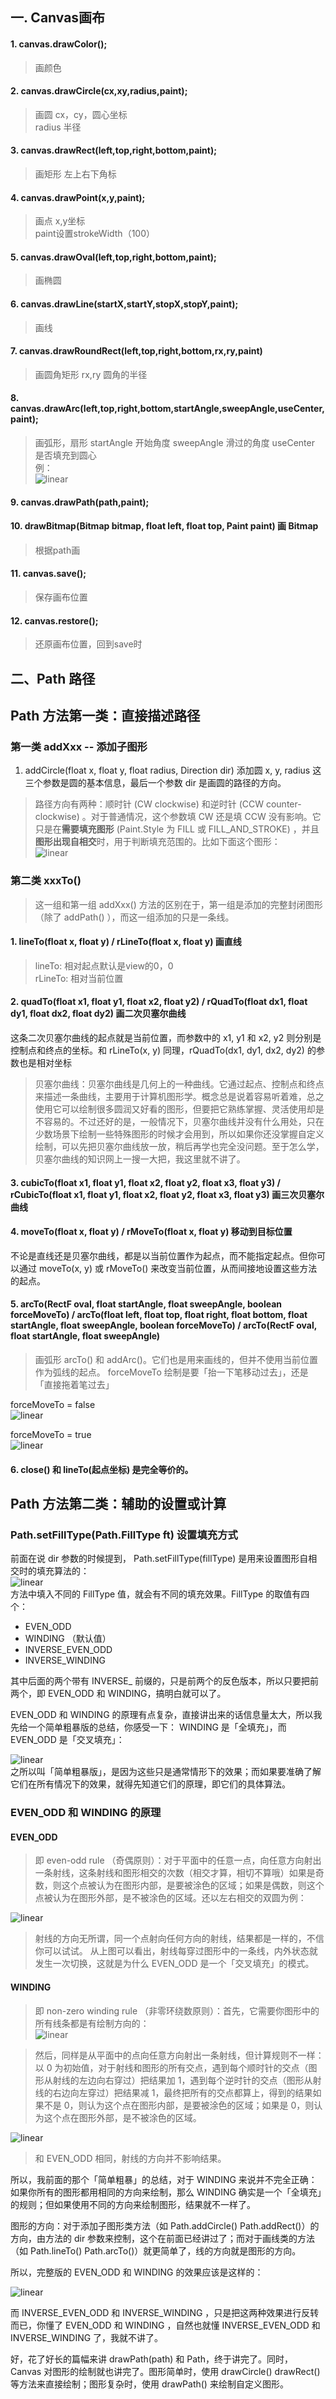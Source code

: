## 一. Canvas画布
#### 1. canvas.drawColor();
> 画颜色
#### 2. canvas.drawCircle(cx,xy,radius,paint);
> 画圆
> cx，cy，圆心坐标  
> radius 半径
#### 3. canvas.drawRect(left,top,right,bottom,paint);
> 画矩形
> 左上右下角标
#### 4. canvas.drawPoint(x,y,paint);
> 画点
> x,y坐标  
> paint设置strokeWidth（100）
#### 5. canvas.drawOval(left,top,right,bottom,paint);
> 画椭圆
#### 6. canvas.drawLine(startX,startY,stopX,stopY,paint);
> 画线
#### 7. canvas.drawRoundRect(left,top,right,bottom,rx,ry,paint)
> 画圆角矩形
> rx,ry 圆角的半径
#### 8. canvas.drawArc(left,top,right,bottom,startAngle,sweepAngle,useCenter,paint);
> 画弧形，扇形
> startAngle 开始角度
> sweepAngle 滑过的角度
> useCenter 是否填充到圆心  
例：  
![linear](https://github.com/IRVING18/notes/blob/master/android/file/arc.jpg)
#### 9. canvas.drawPath(path,paint);
#### 10. drawBitmap(Bitmap bitmap, float left, float top, Paint paint) 画 Bitmap
> 根据path画
#### 11. canvas.save();
> 保存画布位置
#### 12. canvas.restore();
> 还原画布位置，回到save时
## 二、Path 路径
## Path 方法第一类：直接描述路径
### 第一类 addXxx -- 添加子图形  
1. addCircle(float x, float y, float radius, Direction dir) 添加圆
x, y, radius 这三个参数是圆的基本信息，最后一个参数 dir 是画圆的路径的方向。
> 路径方向有两种：顺时针 (CW clockwise) 和逆时针 (CCW counter-clockwise) 。对于普通情况，这个参数填 CW 还是填 CCW 没有影响。它只是在**需要填充图形** (Paint.Style 为 FILL 或  FILL_AND_STROKE) ，并且**图形出现自相交**时，用于判断填充范围的。比如下面这个图形：  
> ![linear](https://github.com/IRVING18/notes/blob/master/android/file/addcircle.png)
### 第二类 xxxTo()
> 这一组和第一组 addXxx() 方法的区别在于，第一组是添加的完整封闭图形（除了 addPath() ），而这一组添加的只是一条线。
#### 1. lineTo(float x, float y) / rLineTo(float x, float y) 画直线
> lineTo: 相对起点默认是view的0，0  
> rLineTo: 相对当前位置
#### 2. quadTo(float x1, float y1, float x2, float y2) / rQuadTo(float dx1, float dy1, float dx2, float dy2) 画二次贝塞尔曲线  

这条二次贝塞尔曲线的起点就是当前位置，而参数中的 x1, y1 和 x2, y2 则分别是控制点和终点的坐标。和 rLineTo(x, y) 同理，rQuadTo(dx1, dy1, dx2, dy2) 的参数也是相对坐标
> 贝塞尔曲线：贝塞尔曲线是几何上的一种曲线。它通过起点、控制点和终点来描述一条曲线，主要用于计算机图形学。概念总是说着容易听着难，总之使用它可以绘制很多圆润又好看的图形，但要把它熟练掌握、灵活使用却是不容易的。不过还好的是，一般情况下，贝塞尔曲线并没有什么用处，只在少数场景下绘制一些特殊图形的时候才会用到，所以如果你还没掌握自定义绘制，可以先把贝塞尔曲线放一放，稍后再学也完全没问题。至于怎么学，贝塞尔曲线的知识网上一搜一大把，我这里就不讲了。 

#### 3. cubicTo(float x1, float y1, float x2, float y2, float x3, float y3) / rCubicTo(float x1, float y1, float x2, float y2, float x3, float y3) 画三次贝塞尔曲线
#### 4. moveTo(float x, float y) / rMoveTo(float x, float y) 移动到目标位置  

不论是直线还是贝塞尔曲线，都是以当前位置作为起点，而不能指定起点。但你可以通过 moveTo(x, y) 或 rMoveTo() 来改变当前位置，从而间接地设置这些方法的起点。

#### 5.  arcTo(RectF oval, float startAngle, float sweepAngle, boolean forceMoveTo) / arcTo(float left, float top, float right, float bottom, float startAngle, float sweepAngle, boolean forceMoveTo) / arcTo(RectF oval, float startAngle, float sweepAngle) 

> 画弧形
> arcTo() 和 addArc()。它们也是用来画线的，但并不使用当前位置作为弧线的起点。
> forceMoveTo 绘制是要「抬一下笔移动过去」，还是「直接拖着笔过去」

forceMoveTo = false  
![linear](https://github.com/IRVING18/notes/blob/master/android/file/arcToForceMoveFalse.jpg)

forceMoveTo = true    
![linear](https://github.com/IRVING18/notes/blob/master/android/file/arcToForceMoveTrue.jpg)

#### 6. close() 和 lineTo(起点坐标) 是完全等价的。

## Path 方法第二类：辅助的设置或计算
### Path.setFillType(Path.FillType ft) 设置填充方式  
前面在说 dir 参数的时候提到， Path.setFillType(fillType) 是用来设置图形自相交时的填充算法的：  
![linear](https://github.com/IRVING18/notes/blob/master/android/file/arc1.jpg)  
方法中填入不同的 FillType 值，就会有不同的填充效果。FillType 的取值有四个：
- EVEN_ODD  
- WINDING （默认值）  
- INVERSE_EVEN_ODD  
- INVERSE_WINDING  

其中后面的两个带有 INVERSE_ 前缀的，只是前两个的反色版本，所以只要把前两个，即 EVEN_ODD 和  WINDING，搞明白就可以了。  

EVEN_ODD 和 WINDING 的原理有点复杂，直接讲出来的话信息量太大，所以我先给一个简单粗暴版的总结，你感受一下： WINDING 是「全填充」，而 EVEN_ODD 是「交叉填充」：  

![linear](https://github.com/IRVING18/notes/blob/master/android/file/arc2.jpg)  
之所以叫「简单粗暴版」，是因为这些只是通常情形下的效果；而如果要准确了解它们在所有情况下的效果，就得先知道它们的原理，即它们的具体算法。

### EVEN_ODD 和 WINDING 的原理
#### EVEN_ODD
> 即 even-odd rule （奇偶原则）：对于平面中的任意一点，向任意方向射出一条射线，这条射线和图形相交的次数（相交才算，相切不算哦）如果是奇数，则这个点被认为在图形内部，是要被涂色的区域；如果是偶数，则这个点被认为在图形外部，是不被涂色的区域。还以左右相交的双圆为例：

![linear](https://github.com/IRVING18/notes/blob/master/android/file/arc3.jpg)  

> 射线的方向无所谓，同一个点射向任何方向的射线，结果都是一样的，不信你可以试试。
> 从上图可以看出，射线每穿过图形中的一条线，内外状态就发生一次切换，这就是为什么 EVEN_ODD 是一个「交叉填充」的模式。

#### WINDING
> 即 non-zero winding rule （非零环绕数原则）：首先，它需要你图形中的所有线条都是有绘制方向的：  
![linear](https://github.com/IRVING18/notes/blob/master/android/file/arc4.jpg)   

> 然后，同样是从平面中的点向任意方向射出一条射线，但计算规则不一样：以 0 为初始值，对于射线和图形的所有交点，遇到每个顺时针的交点（图形从射线的左边向右穿过）把结果加 1，遇到每个逆时针的交点（图形从射线的右边向左穿过）把结果减 1，最终把所有的交点都算上，得到的结果如果不是 0，则认为这个点在图形内部，是要被涂色的区域；如果是 0，则认为这个点在图形外部，是不被涂色的区域。

![linear](https://github.com/IRVING18/notes/blob/master/android/file/arc6.jpg)  

> 和 EVEN_ODD 相同，射线的方向并不影响结果。

所以，我前面的那个「简单粗暴」的总结，对于 WINDING 来说并不完全正确：如果你所有的图形都用相同的方向来绘制，那么 WINDING 确实是一个「全填充」的规则；但如果使用不同的方向来绘制图形，结果就不一样了。

图形的方向：对于添加子图形类方法（如 Path.addCircle() Path.addRect()）的方向，由方法的  dir 参数来控制，这个在前面已经讲过了；而对于画线类的方法（如 Path.lineTo() Path.arcTo()）就更简单了，线的方向就是图形的方向。

所以，完整版的 EVEN_ODD 和 WINDING 的效果应该是这样的：

![linear](https://github.com/IRVING18/notes/blob/master/android/file/arc5.jpg)  

而 INVERSE_EVEN_ODD 和 INVERSE_WINDING ，只是把这两种效果进行反转而已，你懂了 EVEN_ODD 和  WINDING ，自然也就懂 INVERSE_EVEN_ODD 和 INVERSE_WINDING 了，我就不讲了。

好，花了好长的篇幅来讲 drawPath(path) 和 Path，终于讲完了。同时， Canvas 对图形的绘制就也讲完了。图形简单时，使用 drawCircle() drawRect() 等方法来直接绘制；图形复杂时，使用  drawPath() 来绘制自定义图形。


